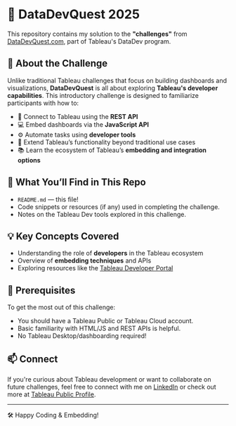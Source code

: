 # 📘 DataDevQuest 2025 

This repository contains my solution to the **"challenges"**  from [DataDevQuest.com](https://datadevquest.com/introduction-to-datadev-quest/), part of Tableau's DataDev program.

## 🚀 About the Challenge

Unlike traditional Tableau challenges that focus on building dashboards and visualizations, **DataDevQuest** is all about exploring **Tableau's developer capabilities**. This introductory challenge is designed to familiarize participants with how to:

- 🔌 Connect to Tableau using the **REST API**
- 💻 Embed dashboards via the **JavaScript API**
- ⚙️ Automate tasks using **developer tools**
- 🧰 Extend Tableau’s functionality beyond traditional use cases
- 📚 Learn the ecosystem of Tableau’s **embedding and integration options**

## 🔧 What You’ll Find in This Repo

- `README.md` — this file!
- Code snippets or resources (if any) used in completing the challenge.
- Notes on the Tableau Dev tools explored in this challenge.

## 💡 Key Concepts Covered

- Understanding the role of **developers** in the Tableau ecosystem
- Overview of **embedding techniques** and APIs
- Exploring resources like the [Tableau Developer Portal](https://developer.tableau.com/)

## 🧩 Prerequisites

To get the most out of this challenge:
- You should have a Tableau Public or Tableau Cloud account.
- Basic familiarity with HTML/JS and REST APIs is helpful.
- No Tableau Desktop/dashboarding required!

## 📫 Connect

If you're curious about Tableau development or want to collaborate on future challenges, feel free to connect with me on [LinkedIn](https://www.linkedin.com/in/mohamed-steit/) or check out more at [Tableau Public Profile](https://public.tableau.com/app/profile/mohamed6599/vizzes).

---

🛠️ Happy Coding & Embedding!  
